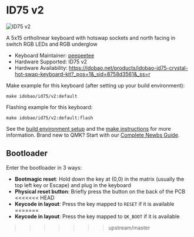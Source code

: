 # ID75 v2

![ID75 v2](https://i.imgur.com/KdAjS5f.jpg)

A 5x15 ortholinear keyboard with hotswap sockets and north facing in switch RGB LEDs and RGB underglow

* Keyboard Maintainer: [peepeetee](https://github.com/peepeetee)
* Hardware Supported: ID75 v2
* Hardware Availability: https://idobao.net/products/idobao-id75-crystal-hot-swap-keyboard-kit?_pos=1&_sid=8758d3561&_ss=r

Make example for this keyboard (after setting up your build environment):

    make idobao/id75/v2:default

Flashing example for this keyboard:

    make idobao/id75/v2:default:flash

See the [build environment setup](https://docs.qmk.fm/#/getting_started_build_tools) and the [make instructions](https://docs.qmk.fm/#/getting_started_make_guide) for more information. Brand new to QMK? Start with our [Complete Newbs Guide](https://docs.qmk.fm/#/newbs).

## Bootloader

Enter the bootloader in 3 ways:

* **Bootmagic reset**: Hold down the key at (0,0) in the matrix (usually the top left key or Escape) and plug in the keyboard
* **Physical reset button**: Briefly press the button on the back of the PCB
<<<<<<< HEAD
* **Keycode in layout**: Press the key mapped to `RESET` if it is available
=======
* **Keycode in layout**: Press the key mapped to `QK_BOOT` if it is available
>>>>>>> upstream/master
